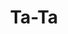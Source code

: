 ---
title: "Ta-Ta"
url: /ciudad-de-la-costa/ta-ta-avenida-ingeniero-luis-giannattasio/
shop: supermercado
---